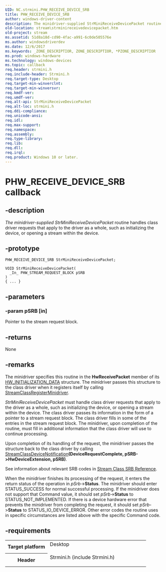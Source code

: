 ```yaml
---
UID: NC.strmini.PHW_RECEIVE_DEVICE_SRB
title: PHW_RECEIVE_DEVICE_SRB
author: windows-driver-content
description: The minidriver-supplied StrMiniReceiveDevicePacket routine handles class driver requests that apply to the driver as a whole, such as initializing the device, or opening a stream within the device.
old-location: stream\strminireceivedevicepacket.htm
old-project: stream
ms.assetid: 51d8a18d-cd90-4fac-a991-6c0de505576e
ms.author: windowsdriverdev
ms.date: 12/6/2017
ms.keywords: _ZONE_DESCRIPTIOR, ZONE_DESCRIPTIOR, *PZONE_DESCRIPTIOR
ms.prod: windows-hardware
ms.technology: windows-devices
ms.topic: callback
req.header: strmini.h
req.include-header: Strmini.h
req.target-type: Desktop
req.target-min-winverclnt: 
req.target-min-winversvr: 
req.kmdf-ver: 
req.umdf-ver: 
req.alt-api: StrMiniReceiveDevicePacket
req.alt-loc: strmini.h
req.ddi-compliance: 
req.unicode-ansi: 
req.idl: 
req.max-support: 
req.namespace: 
req.assembly: 
req.type-library: 
req.lib: 
req.dll: 
req.irql: 
req.product: Windows 10 or later.
---
```


# PHW_RECEIVE_DEVICE_SRB callback



## -description
<i>The minidriver-supplied StrMiniReceiveDevicePacket</i> routine handles class driver requests that apply to the driver as a whole, such as initializing the device, or opening a stream within the device.



## -prototype

````
PHW_RECEIVE_DEVICE_SRB StrMiniReceiveDevicePacket;

VOID StrMiniReceiveDevicePacket(
  _In_ PHW_STREAM_REQUEST_BLOCK pSRB
)
{ ... }
````


## -parameters

### -param pSRB [in]

Pointer to the stream request block.


## -returns
None


## -remarks
The minidriver specifies this routine in the <b>HwReceivePacket</b> member of its <a href="stream.hw_initialization_data">HW_INITIALIZATION_DATA</a> structure. The minidriver passes this structure to the class driver when it registers itself by calling <a href="stream.streamclassregisterminidriver">StreamClassRegisterMinidriver</a>.

<i>StrMiniReceiveDevicePacket</i> must handle class driver requests that apply to the driver as a whole, such as initializing the device, or opening a stream within the device. The class driver passes its information in the form of a pointer to a stream request block. The class driver fills in some of the entries in the stream request block. The minidriver, upon completion of the routine, must fill in additional information that the class driver will use to continue processing. 

Upon completion of its handling of the request, the minidriver passes the structure back to the class driver by calling <a href="stream.streamclassdevicenotification">StreamClassDeviceNotification</a><b>(DeviceRequestComplete, pSRB-&gt;HwDeviceExtension, pSRB)</b>. 

See information about relevant SRB codes in <a href="https://msdn.microsoft.com/library/windows/hardware/ff568295">Stream Class SRB Reference</a>.

When the minidriver finishes its processing of the request, it enters the return status of the operation in <i>pSrb</i>-&gt;<b>Status</b>. The minidriver should enter STATUS_SUCCESS for normal successful processing. If the minidriver does not support that Command value, it should set <i>pSrb</i>-&gt;<b>Status</b> to STATUS_NOT_IMPLEMENTED. If there is a device hardware error that prevents the minidriver from completing the request, it should set <i>pSrb</i>-&gt;<b>Status</b> to STATUS_IO_DEVICE_ERROR. Other error codes the routine uses in specific circumstances are listed above with the specific Command code.


## -requirements
<table>
<tr>
<th width="30%">
Target platform

</th>
<td width="70%">
<dl>
<dt>Desktop</dt>
</dl>
</td>
</tr>
<tr>
<th width="30%">
Header

</th>
<td width="70%">
<dl>
<dt>Strmini.h (include Strmini.h)</dt>
</dl>
</td>
</tr>
</table>